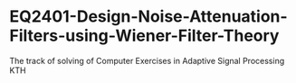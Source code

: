 # EQ2401-Design-Noise-Attenuation-Filters-using-Wiener-Filter-Theory
The track of solving of Computer Exercises in Adaptive Signal Processing KTH
